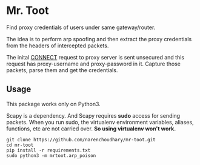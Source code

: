 # Mr. Toot

Find proxy credentials of users under same gateway/router.

The idea is to perform arp spoofing and then extract the proxy
credentials from the headers of intercepted packets.

The inital [CONNECT](https://en.wikipedia.org/wiki/HTTP_tunnel#HTTP_CONNECT_method) request to proxy server is sent unsecured and this request has proxy-username and proxy-password in it. Capture those packets, parse them and get the credentials.

## Usage

This package works only on Python3.

Scapy is a dependency. And Scapy requires **sudo** access for sending packets.
When you run sudo, the virtualenv environment variables, aliases, functions, etc are not carried over. **So using virtualenv won't work.**

    git clone https://github.com/narenchoudhary/mr-toot.git
    cd mr-toot
    pip install -r requirements.txt
    sudo python3 -m mrtoot.arp_poison
